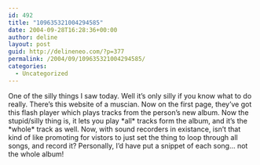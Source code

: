 ```yaml
---
id: 492
title: "109635321004294585"
date: 2004-09-28T16:28:36+00:00
author: deline
layout: post
guid: http://delineneo.com/?p=377
permalink: /2004/09/109635321004294585/
categories:
  - Uncategorized
---
```

One of the silly things I saw today. Well it&#8217;s only silly if you know what to do really. There&#8217;s this website of a muscian. Now on the first page, they&#8217;ve got this flash player which plays tracks from the person&#8217;s new album. Now the stupid/silly thing is, it lets you play \*all\* tracks form the album, and it&#8217;s the \*whole\* track as well. Now, with sound recorders in existance, isn&#8217;t that kind of like promoting for vistors to just set the thing to loop through all songs, and record it? Personally, I&#8217;d have put a snippet of each song&#8230; not the whole album!